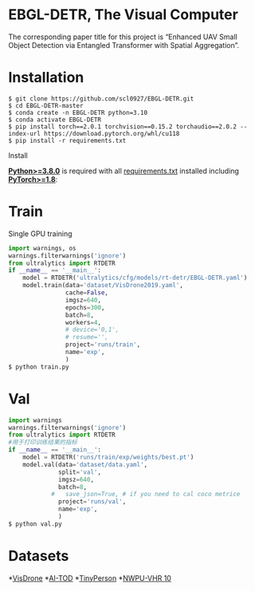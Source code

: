 # EBGL-DETR, The Visual Computer

The corresponding paper title for this project is “Enhanced UAV Small Object Detection via Entangled Transformer with Spatial Aggregation”.

# Installation

```
$ git clone https://github.com/scl0927/EBGL-DETR.git
$ cd EBGL-DETR-master
$ conda create -n EBGL-DETR python=3.10
$ conda activate EBGL-DETR
$ pip install torch==2.0.1 torchvision==0.15.2 torchaudio==2.0.2 --index-url https://download.pytorch.org/whl/cu118
$ pip install -r requirements.txt
```
<summary>Install</summary>

[**Python>=3.8.0**](https://www.python.org/) is required with all
[requirements.txt](https://github.com/lyuwenyu/RT-DETR/blob/main/rtdetr_pytorch/requirements.txt) installed including
[**PyTorch>=1.8**](https://pytorch.org/get-started/locally/):

# Train
Single GPU training
```python
import warnings, os
warnings.filterwarnings('ignore')
from ultralytics import RTDETR
if __name__ == '__main__':
    model = RTDETR('ultralytics/cfg/models/rt-detr/EBGL-DETR.yaml')
    model.train(data='dataset/VisDrone2019.yaml',
                cache=False,
                imgsz=640,
                epochs=300,
                batch=8,
                workers=4,
                # device='0,1', 
                # resume='', 
                project='runs/train',
                name='exp',
                )
$ python train.py
```

# Val
```python
import warnings
warnings.filterwarnings('ignore')
from ultralytics import RTDETR
#用于打印训练结果的指标
if __name__ == '__main__':
    model = RTDETR('runs/train/exp/weights/best.pt')
    model.val(data='dataset/data.yaml',
              split='val',
              imgsz=640,
              batch=8,
            #   save_json=True, # if you need to cal coco metrice
              project='runs/val',
              name='exp',
              )
$ python val.py
```

# Datasets
*[VisDrone](https://github.com/VisDrone/VisDrone-Dataset)
*[AI-TOD](https://github.com/jwwangchn/AI-TOD)
*[TinyPerson](https://github.com/xixu-me/YOLO-TinyPerson)
*[NWPU-VHR 10](https://github.com/Gaoshuaikun/NWPU-VHR-10)
